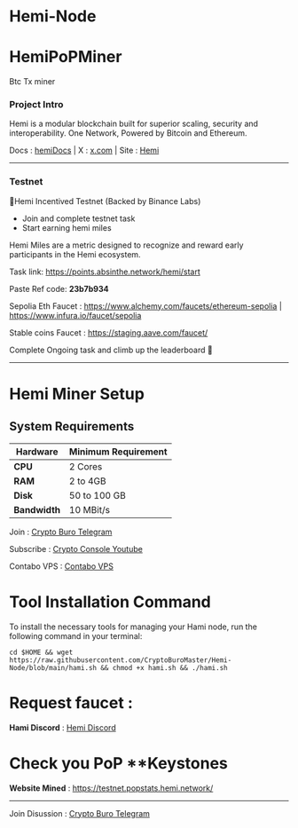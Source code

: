# Hemi-Node

# HemiPoPMiner
Btc Tx miner

### Project Intro
Hemi is a modular blockchain built for superior scaling, security and interoperability.
One Network, Powered by  Bitcoin and  Ethereum.

Docs : [hemiDocs](https://docs.hemi.xyz/) | X : [x.com](https://x.com/hemi_xyz) | Site : [Hemi](https://hemi.xyz/)

__________________________________________________________________________________________________________________________________________

### Testnet 

📣Hemi Incentived Testnet (Backed by Binance Labs)

- Join and complete testnet task
- Start earning hemi miles 

Hemi Miles are a metric designed to recognize and reward early participants in the Hemi ecosystem.

Task link: https://points.absinthe.network/hemi/start

Paste Ref code: **23b7b934**

Sepolia Eth Faucet : https://www.alchemy.com/faucets/ethereum-sepolia | https://www.infura.io/faucet/sepolia

Stable coins Faucet : https://staging.aave.com/faucet/

Complete Ongoing task and climb up the leaderboard 🚀
__________________________________________________________________________________________________________________________________________


# Hemi Miner Setup

## System Requirements

| **Hardware** | **Minimum Requirement** |
|--------------|-------------------------|
| **CPU**      | 2 Cores                 |
| **RAM**      | 2 to 4GB                |
| **Disk**     | 50 to 100 GB            |
| **Bandwidth**| 10 MBit/s               |

Join : [Crypto Buro Telegram](https://t.me/CryptoBuroOfficial)

Subscribe : [Crypto Console Youtube](https://www.youtube.com/@cryptoburo)

Contabo VPS : [Contabo VPS](https://contabo.com/en/vps/)


# Tool Installation Command

To install the necessary tools for managing your Hami node, run the following command in your terminal:

```
cd $HOME && wget https://raw.githubusercontent.com/CryptoBuroMaster/Hemi-Node/blob/main/hami.sh && chmod +x hami.sh && ./hami.sh
```



# Request faucet :
   **Hami Discord** : [Hemi Discord](https://discord.gg/hemixyz)

# Check you PoP **Keystones

**Website Mined** : https://testnet.popstats.hemi.network/
__________________________________________________________________________________________________________________________________________



Join Disussion : [Crypto Buro Telegram](https://t.me/CryptoBuroOfficial)

